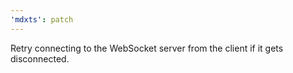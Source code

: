 ```yaml
---
'mdxts': patch
---
```


Retry connecting to the WebSocket server from the client if it gets disconnected.
